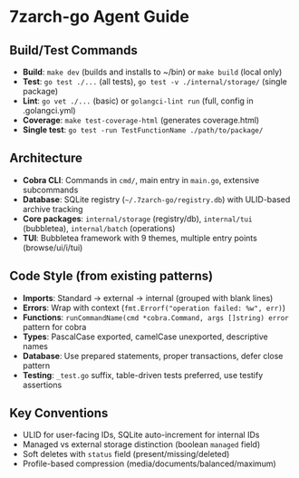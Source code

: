 # 7zarch-go Agent Guide

## Build/Test Commands
- **Build**: `make dev` (builds and installs to ~/bin) or `make build` (local only)
- **Test**: `go test ./...` (all tests), `go test -v ./internal/storage/` (single package)
- **Lint**: `go vet ./...` (basic) or `golangci-lint run` (full, config in .golangci.yml)
- **Coverage**: `make test-coverage-html` (generates coverage.html)
- **Single test**: `go test -run TestFunctionName ./path/to/package/`

## Architecture
- **Cobra CLI**: Commands in `cmd/`, main entry in `main.go`, extensive subcommands
- **Database**: SQLite registry (`~/.7zarch-go/registry.db`) with ULID-based archive tracking
- **Core packages**: `internal/storage` (registry/db), `internal/tui` (bubbletea), `internal/batch` (operations)
- **TUI**: Bubbletea framework with 9 themes, multiple entry points (browse/ui/i/tui)

## Code Style (from existing patterns)
- **Imports**: Standard → external → internal (grouped with blank lines)
- **Errors**: Wrap with context (`fmt.Errorf("operation failed: %w", err)`)
- **Functions**: `runCommandName(cmd *cobra.Command, args []string) error` pattern for cobra
- **Types**: PascalCase exported, camelCase unexported, descriptive names
- **Database**: Use prepared statements, proper transactions, defer close pattern
- **Testing**: `_test.go` suffix, table-driven tests preferred, use testify assertions

## Key Conventions
- ULID for user-facing IDs, SQLite auto-increment for internal IDs
- Managed vs external storage distinction (boolean `managed` field)
- Soft deletes with `status` field (present/missing/deleted)
- Profile-based compression (media/documents/balanced/maximum)
